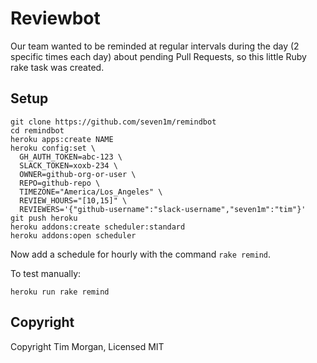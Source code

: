 # Reviewbot

Our team wanted to be reminded at regular intervals during the day (2 specific times each day) about pending Pull Requests,
so this little Ruby rake task was created.

## Setup

```
git clone https://github.com/seven1m/remindbot
cd remindbot
heroku apps:create NAME
heroku config:set \
  GH_AUTH_TOKEN=abc-123 \
  SLACK_TOKEN=xoxb-234 \
  OWNER=github-org-or-user \
  REPO=github-repo \
  TIMEZONE="America/Los_Angeles" \
  REVIEW_HOURS="[10,15]" \
  REVIEWERS='{"github-username":"slack-username","seven1m":"tim"}'
git push heroku
heroku addons:create scheduler:standard
heroku addons:open scheduler
```

Now add a schedule for hourly with the command `rake remind`.

To test manually:

```
heroku run rake remind
```

## Copyright

Copyright Tim Morgan, Licensed MIT
